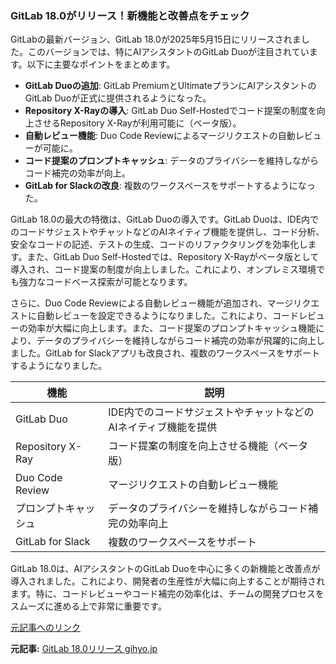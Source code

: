 ### GitLab 18.0がリリース！新機能と改善点をチェック

GitLabの最新バージョン、GitLab 18.0が2025年5月15日にリリースされました。このバージョンでは、特にAIアシスタントのGitLab Duoが注目されています。以下に主要なポイントをまとめます。

- **GitLab Duoの追加**: GitLab PremiumとUltimateプランにAIアシスタントのGitLab Duoが正式に提供されるようになった。
- **Repository X-Rayの導入**: GitLab Duo Self-Hostedでコード提案の制度を向上させるRepository X-Rayが利用可能に（ベータ版）。
- **自動レビュー機能**: Duo Code Reviewによるマージリクエストの自動レビューが可能に。
- **コード提案のプロンプトキャッシュ**: データのプライバシーを維持しながらコード補完の効率が向上。
- **GitLab for Slackの改良**: 複数のワークスペースをサポートするようになった。

GitLab 18.0の最大の特徴は、GitLab Duoの導入です。GitLab Duoは、IDE内でのコードサジェストやチャットなどのAIネイティブ機能を提供し、コード分析、安全なコードの記述、テストの生成、コードのリファクタリングを効率化します。また、GitLab Duo Self-Hostedでは、Repository X-Rayがベータ版として導入され、コード提案の制度が向上しました。これにより、オンプレミス環境でも強力なコードベース探索が可能となります。

さらに、Duo Code Reviewによる自動レビュー機能が追加され、マージリクエストに自動レビューを設定できるようになりました。これにより、コードレビューの効率が大幅に向上します。また、コード提案のプロンプトキャッシュ機能により、データのプライバシーを維持しながらコード補完の効率が飛躍的に向上しました。GitLab for Slackアプリも改良され、複数のワークスペースをサポートするようになりました。

| 機能 | 説明 |
|---|---|
| GitLab Duo | IDE内でのコードサジェストやチャットなどのAIネイティブ機能を提供 |
| Repository X-Ray | コード提案の制度を向上させる機能（ベータ版） |
| Duo Code Review | マージリクエストの自動レビュー機能 |
| プロンプトキャッシュ | データのプライバシーを維持しながらコード補完の効率向上 |
| GitLab for Slack | 複数のワークスペースをサポート |

GitLab 18.0は、AIアシスタントのGitLab Duoを中心に多くの新機能と改善点が導入されました。これにより、開発者の生産性が大幅に向上することが期待されます。特に、コードレビューやコード補完の効率化は、チームの開発プロセスをスムーズに進める上で非常に重要です。

[元記事へのリンク](https://gihyo.jp/article/2025/05/gitlab-18-0-release)

**元記事:** [GitLab 18.0リリース gihyo.jp](https://gihyo.jp/article/2025/05/gitlab-18)